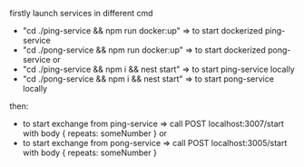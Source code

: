 firstly launch services in different cmd
- "cd ./ping-service && npm run docker:up" => to start dockerized ping-service
- "cd ./pong-service && npm run docker:up" => to start dockerized pong-service
or
- "cd ./ping-service && npm i && nest start" => to start ping-service locally
- "cd ./pong-service && npm i && nest start" => to start pong-service locally

then:
- to start exchange from ping-service => call POST localhost:3007/start with body { repeats: someNumber }
or
- to start exchange from pong-service => call POST localhost:3005/start with body { repeats: someNumber }
